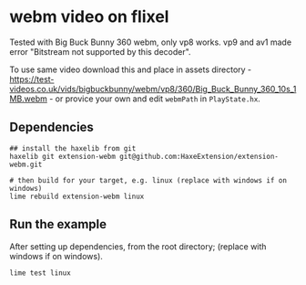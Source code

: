 # webm video on flixel


Tested with Big Buck Bunny 360 webm, only vp8 works. vp9 and av1 made error "Bitstream not supported by this decoder".

To use same video download this and place in assets directory - https://test-videos.co.uk/vids/bigbuckbunny/webm/vp8/360/Big_Buck_Bunny_360_10s_1MB.webm - or provice your own and edit `webmPath` in `PlayState.hx`.

## Dependencies

```
## install the haxelib from git
haxelib git extension-webm git@github.com:HaxeExtension/extension-webm.git

# then build for your target, e.g. linux (replace with windows if on windows)
lime rebuild extension-webm linux
```

## Run the example

After setting up dependencies, from the root directory; (replace with windows if on windows).

```
lime test linux
```